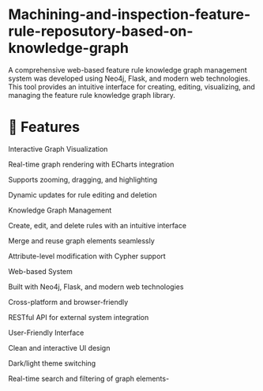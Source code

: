 # Machining-and-inspection-feature-rule-reposutory-based-on-knowledge-graph
A comprehensive web-based feature rule knowledge graph management system was developed using Neo4j, Flask, and modern web technologies. This tool provides an intuitive interface for creating, editing, visualizing, and managing the feature rule knowledge graph library.

# 🚀 Features

Interactive Graph Visualization

Real-time graph rendering with ECharts integration

Supports zooming, dragging, and highlighting

Dynamic updates for rule editing and deletion

Knowledge Graph Management

Create, edit, and delete rules with an intuitive interface

Merge and reuse graph elements seamlessly

Attribute-level modification with Cypher support

Web-based System

Built with Neo4j, Flask, and modern web technologies

Cross-platform and browser-friendly

RESTful API for external system integration

User-Friendly Interface

Clean and interactive UI design

Dark/light theme switching

Real-time search and filtering of graph elements-
